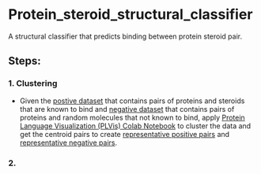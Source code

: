 # Protein_steroid_structural_classifier
A structural classifier that predicts binding between protein steroid pair.

## Steps:
### 1. Clustering
- Given the [postive dataset](positive_steroids_2025-07-01.csv) that contains pairs of proteins and steroids that are known to bind and [negative dataset](negative_steroids_2025-07-01.csv) that contains pairs of proteins and random molecules that not known to bind, apply [Protein Language Visualization (PLVis) Colab Notebook](https://colab.research.google.com/drive/1qCTuk2p9ow7efmYwUoZivqRcd1--ek14?usp=sharing) to cluster the data and get the centroid pairs to create [representative positive pairs](positive_centroids_2025-07-01.csv) and [representative negative pairs](negative_centroids_2025-07-01.csv).

### 2. 
